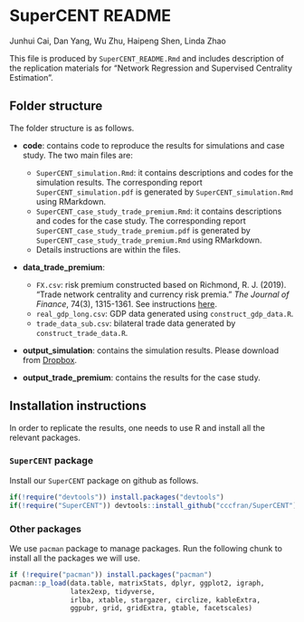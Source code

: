 SuperCENT README
================
Junhui Cai, Dan Yang, Wu Zhu, Haipeng Shen, Linda Zhao

This file is produced by `SuperCENT_README.Rmd` and includes description
of the replication materials for “Network Regression and Supervised
Centrality Estimation”.

## Folder structure

The folder structure is as follows.

-   **code**: contains code to reproduce the results for simulations and
    case study. The two main files are:

    -   `SuperCENT_simulation.Rmd`: it contains descriptions and codes
        for the simulation results. The corresponding report
        `SuperCENT_simulation.pdf` is generated by
        `SuperCENT_simulation.Rmd` using RMarkdown.
    -   `SuperCENT_case_study_trade_premium.Rmd`: it contains
        descriptions and codes for the case study. The corresponding
        report `SuperCENT_case_study_trade_premium.pdf` is generated by
        `SuperCENT_case_study_trade_premium.Rmd` using RMarkdown.
    -   Details instructions are within the files.

-   **data\_trade\_premium**:

    -   `FX.csv`: risk premium constructed based on Richmond, R. J.
        (2019). “Trade network centrality and currency risk premia.”
        *The Journal of Finance*, 74(3), 1315-1361. See instructions
        [here](https://onlinelibrary.wiley.com/action/downloadSupplement?doi=10.1111%2Fjofi.12755&file=jofi12755-sup-0001-ReplicationCode.zip).
    -   `real_gdp_long.csv`: GDP data generated using
        `construct_gdp_data.R`.
    -   `trade_data_sub.csv`: bilateral trade data generated by
        `construct_trade_data.R`.

-   **output\_simulation**: contains the simulation results. Please
    download from
    [Dropbox](https://www.dropbox.com/sh/8ui7tjtss8teo1x/AACWy8Cf3gALONjCZsoQggUwa?dl=0).

-   **output\_trade\_premium**: contains the results for the case study.

## Installation instructions

In order to replicate the results, one needs to use R and install all
the relevant packages.

### `SuperCENT` package

Install our `SuperCENT` package on github as follows.

``` r
if(!require("devtools")) install.packages("devtools")
if(!require("SuperCENT")) devtools::install_github("cccfran/SuperCENT")
```

### Other packages

We use `pacman` package to manage packages. Run the following chunk to
install all the packages we will use.

``` r
if (!require("pacman")) install.packages("pacman")
pacman::p_load(data.table, matrixStats, dplyr, ggplot2, igraph,
               latex2exp, tidyverse,
               irlba, xtable, stargazer, circlize, kableExtra,
               ggpubr, grid, gridExtra, gtable, facetscales)
```
